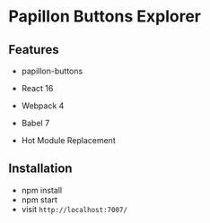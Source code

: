 # Papillon Buttons Explorer

## Features

* papillon-buttons

* React 16
* Webpack 4
* Babel 7
* Hot Module Replacement

## Installation

* npm install
* npm start
* visit `http://localhost:7007/`

